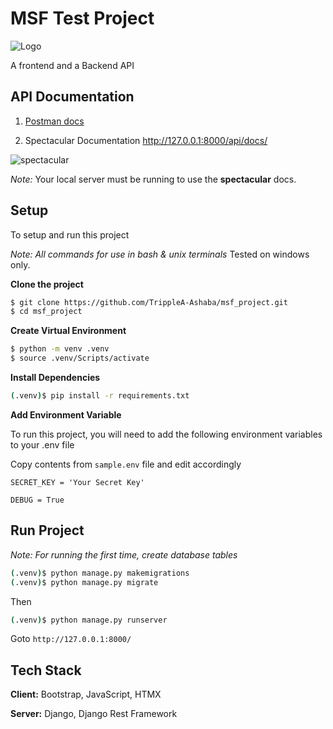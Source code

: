 # MSF Test Project

![Logo](https://github.com/TrippleA-Ashaba/msf_project/assets/102288573/4c2573ba-2bb1-4e5c-a323-b2e91f726d44)


A frontend and a Backend API

## API Documentation

1. [Postman docs](https://documenter.getpostman.com/view/21195114/2s9YJXZQjz)

2. Spectacular Documentation http://127.0.0.1:8000/api/docs/

![spectacular](https://github.com/TrippleA-Ashaba/msf_project/assets/102288573/d0996a73-5668-4d00-8311-35769d3c6765)


_Note:_ Your local server must be running to use the **spectacular** docs.

## Setup

To setup and run this project

_Note: All commands for use in bash & unix terminals_ Tested on windows only.

**Clone the project**

```bash
$ git clone https://github.com/TrippleA-Ashaba/msf_project.git
$ cd msf_project
```

**Create Virtual Environment**

```bash
$ python -m venv .venv
$ source .venv/Scripts/activate
```

**Install Dependencies**

```bash
(.venv)$ pip install -r requirements.txt
```

**Add Environment Variable**

To run this project, you will need to add the following environment variables to your .env file

Copy contents from `sample.env` file and edit accordingly

`SECRET_KEY = 'Your Secret Key'`

`DEBUG = True`

## Run Project

_Note: For running the first time, create database tables_

```bash
(.venv)$ python manage.py makemigrations
(.venv)$ python manage.py migrate
```

Then

```bash
(.venv)$ python manage.py runserver
```

Goto `http://127.0.0.1:8000/`

## Tech Stack

**Client:** Bootstrap, JavaScript, HTMX

**Server:** Django, Django Rest Framework
